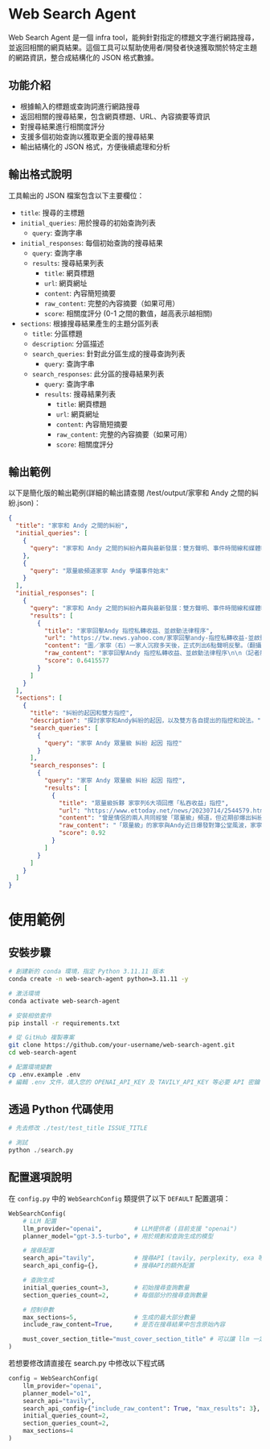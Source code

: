 # Web Search Agent

Web Search Agent 是一個 infra tool，能夠針對指定的標題文字進行網路搜尋，並返回相關的網頁結果。這個工具可以幫助使用者/開發者快速獲取關於特定主題的網路資訊，整合成結構化的 JSON 格式數據。

## 功能介紹

- 根據輸入的標題或查詢詞進行網路搜尋
- 返回相關的搜尋結果，包含網頁標題、URL、內容摘要等資訊
- 對搜尋結果進行相關度評分
- 支援多個初始查詢以獲取更全面的搜尋結果
- 輸出結構化的 JSON 格式，方便後續處理和分析

## 輸出格式說明

工具輸出的 JSON 檔案包含以下主要欄位：

- `title`: 搜尋的主標題
- `initial_queries`: 用於搜尋的初始查詢列表
  - `query`: 查詢字串
- `initial_responses`: 每個初始查詢的搜尋結果
  - `query`: 查詢字串
  - `results`: 搜尋結果列表
    - `title`: 網頁標題
    - `url`: 網頁網址
    - `content`: 內容簡短摘要
    - `raw_content`: 完整的內容摘要（如果可用）
    - `score`: 相關度評分 (0-1 之間的數值，越高表示越相關)
- `sections`: 根據搜尋結果產生的主題分區列表
  - `title`: 分區標題
  - `description`: 分區描述
  - `search_queries`: 針對此分區生成的搜尋查詢列表
    - `query`: 查詢字串
  - `search_responses`: 此分區的搜尋結果列表
    - `query`: 查詢字串
    - `results`: 搜尋結果列表
      - `title`: 網頁標題
      - `url`: 網頁網址
      - `content`: 內容簡短摘要
      - `raw_content`: 完整的內容摘要（如果可用）
      - `score`: 相關度評分

## 輸出範例

以下是簡化版的輸出範例(詳細的輸出請查閱 /test/output/家寧和 Andy 之間的糾紛.json)：

```json
{
  "title": "家寧和 Andy 之間的糾紛",
  "initial_queries": [
    {
      "query": "家寧和 Andy 之間的糾紛內幕與最新發展：雙方聲明、事件時間線和媒體報導"
    },
    {
      "query": "眾量級頻道家寧 Andy 爭議事件始末"
    }
  ],
  "initial_responses": [
    {
      "query": "家寧和 Andy 之間的糾紛內幕與最新發展：雙方聲明、事件時間線和媒體報導",
      "results": [
        {
          "title": "家寧回擊Andy 指控私轉收益、並啟動法律程序",
          "url": "https://tw.news.yahoo.com/家寧回擊andy-指控私轉收益-並啟動法律程序-012515489.html",
          "content": "圖／家寧（右）一家人沉寂多天後，正式列出6點聲明反擊。（翻攝 眾量級 臉書）",
          "raw_content": "家寧回擊Andy 指控私轉收益、並啟動法律程序\n\n（記者廖又萱／綜合報導）曾由情侶檔組成的「眾量級」網紅頻道拆夥後...",
          "score": 0.6415577
        }
      ]
    }
  ],
  "sections": [
    {
      "title": "糾紛的起因和雙方指控",
      "description": "探討家寧和Andy糾紛的起因，以及雙方各自提出的指控和說法。",
      "search_queries": [
        {
          "query": "家寧 Andy 眾量級 糾紛 起因 指控"
        }
      ],
      "search_responses": [
        {
          "query": "家寧 Andy 眾量級 糾紛 起因 指控",
          "results": [
            {
              "title": "眾量級拆夥 家寧列6大項回應「私吞收益」指控",
              "url": "https://www.ettoday.net/news/20230714/2544579.htm",
              "content": "曾是情侶的兩人共同經營「眾量級」頻道，但近期卻爆出糾紛，Andy指控家寧切割合作關係，私自將近500萬元的收益匯入自己戶頭。",
              "raw_content": "「眾量級」的家寧與Andy近日爆發對簿公堂風波，家寧14日發6點聲明澄清，指控對方長期霸凌與言語暴力，以及假藉合作之名行控制之實。",
              "score": 0.92
            }
          ]
        }
      ]
    }
  ]
}
```
# 使用範例

## 安裝步驟

```bash
# 創建新的 conda 環境，指定 Python 3.11.11 版本
conda create -n web-search-agent python=3.11.11 -y

# 激活環境
conda activate web-search-agent

# 安裝相依套件
pip install -r requirements.txt

# 從 GitHub 複製專案
git clone https://github.com/your-username/web-search-agent.git
cd web-search-agent

# 配置環境變數
cp .env.example .env
# 編輯 .env 文件，填入您的 OPENAI_API_KEY 及 TAVILY_API_KEY 等必要 API 密鑰
```

## 透過 Python 代碼使用

```python
# 先去修改 ./test/test_title ISSUE_TITLE

# 測試
python ./search.py


```


## 配置選項說明

在 `config.py` 中的 `WebSearchConfig` 類提供了以下 `DEFAULT` 配置選項：

```python
WebSearchConfig(
    # LLM 配置
    llm_provider="openai",         # LLM提供者 (目前支援 "openai")
    planner_model="gpt-3.5-turbo", # 用於規劃和查詢生成的模型

    # 搜尋配置
    search_api="tavily",           # 搜尋API (tavily, perplexity, exa 等)
    search_api_config={},          # 搜尋API的額外配置

    # 查詢生成
    initial_queries_count=3,       # 初始搜尋查詢數量
    section_queries_count=2,       # 每個部分的搜尋查詢數量

    # 控制參數
    max_sections=5,                # 生成的最大部分數量
    include_raw_content=True,      # 是否在搜尋結果中包含原始內容

    must_cover_section_title="must_cover_section_title" # 可以讓 llm 一定要生成相關的 section
)
```

若想要修改請直接在 search.py 中修改以下程式碼

```python
config = WebSearchConfig(
    llm_provider="openai",
    planner_model="o1",
    search_api="tavily",
    search_api_config={"include_raw_content": True, "max_results": 3},
    initial_queries_count=2,
    section_queries_count=2,
    max_sections=4
)

```
